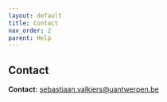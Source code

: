 ```yaml
---
layout: default
title: Contact
nav_order: 2
parent: Help
---
```


##  Contact

**Contact:** sebastiaan.valkiers@uantwerpen.be